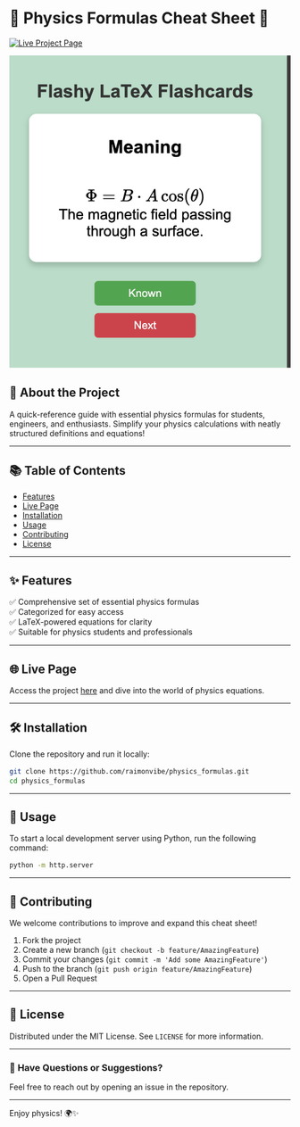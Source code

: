 # 🌟 **Physics Formulas Cheat Sheet** 🌟  
[![Live Project Page](https://img.shields.io/badge/Project-Live_Page-brightgreen?style=for-the-badge)](https://raimonvibe.github.io/physics_formulas/)  

![flashy](flashy.png)

## 🚀 **About the Project**  
A quick-reference guide with essential physics formulas for students, engineers, and enthusiasts. Simplify your physics calculations with neatly structured definitions and equations!

---

## 📚 **Table of Contents**  
- [Features](#features)  
- [Live Page](#live-page)  
- [Installation](#installation)  
- [Usage](#usage)  
- [Contributing](#contributing)  
- [License](#license)  

---

## ✨ **Features**  
✅ Comprehensive set of essential physics formulas  
✅ Categorized for easy access  
✅ LaTeX-powered equations for clarity  
✅ Suitable for physics students and professionals  

---

## 🌐 **Live Page**  
Access the project [here](https://raimonvibe.github.io/physics_formulas/) and dive into the world of physics equations.  

---

## 🛠️ **Installation**  
Clone the repository and run it locally:  

```bash
git clone https://github.com/raimonvibe/physics_formulas.git
cd physics_formulas
```

---

 ## 🚀 **Usage**  
To start a local development server using Python, run the following command:  

```bash
python -m http.server
```
---

## 🤝 **Contributing**  
We welcome contributions to improve and expand this cheat sheet!  
1. Fork the project  
2. Create a new branch (`git checkout -b feature/AmazingFeature`)  
3. Commit your changes (`git commit -m 'Add some AmazingFeature'`)  
4. Push to the branch (`git push origin feature/AmazingFeature`)  
5. Open a Pull Request  

---

## 📝 **License**  
Distributed under the MIT License. See `LICENSE` for more information.  

---

### 💬 **Have Questions or Suggestions?**  
Feel free to reach out by opening an issue in the repository.  

---

Enjoy physics! 🌍✨
